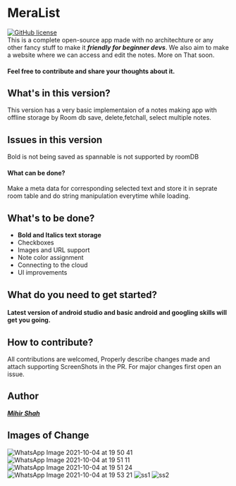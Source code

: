 # MeraList

[![GitHub license](https://img.shields.io/badge/License-MIT-blue.svg)](LICENSE)
<br>
This is a complete open-source app made with no architechture or any other fancy stuff to make it ***friendly for beginner devs***.
We also aim to make a website where we can access and edit the notes. More on That soon.
<br> 
#### Feel free to contribute and share your thoughts about it.

## What's in this version?
This version has a very basic implementaion of a notes making app with offline storage by Room db save, delete,fetchall, select multiple notes.

## Issues in this version
Bold is not being saved as spannable is not supported by roomDB
#### What can be done?
Make a meta data for corresponding selected text and store it in seprate room table and do string manipulation everytime while loading.

## What's to be done?
- **Bold and Italics text storage**
- Checkboxes
- Images and URL support
- Note color assignment
- Connecting to the cloud
- UI improvements

## What do you need to get started?
#### Latest version of android studio and basic android and googling skills will get you going.

## How to contribute?
All contributions are welcomed, Properly describe changes made and attach supporting ScreenShots in the PR. For major changes first open an issue.

## Author
<a href="https://github.com/Miihir79">***Mihir Shah***</a>

## Images of Change
![WhatsApp Image 2021-10-04 at 19 50 41](https://user-images.githubusercontent.com/81905399/135868828-6c3cae98-78fd-49e0-845d-5252d63d95fd.jpeg)
![WhatsApp Image 2021-10-04 at 19 51 11](https://user-images.githubusercontent.com/81905399/135868856-b344a799-27c8-418e-95a8-7e3b4be4c2ca.jpeg)
![WhatsApp Image 2021-10-04 at 19 51 24](https://user-images.githubusercontent.com/81905399/135868891-1b2fce4d-1078-456b-8b25-690e208b5078.jpeg)
![WhatsApp Image 2021-10-04 at 19 53 21](https://user-images.githubusercontent.com/81905399/135868921-15f83215-9d14-4b55-8d3b-ccde57ec0ae0.jpeg)
![ss1](https://user-images.githubusercontent.com/88677301/136008897-69ee18c5-67a4-43f0-be78-0381ed4f2f9a.png)
![ss2](https://user-images.githubusercontent.com/88677301/136008920-8fd1d5d1-6582-4910-accc-9ca9363a261c.png)






